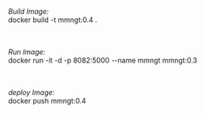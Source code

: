 *Build Image:* <br />
docker build -t mmngt:0.4 . <br />   
<br />

*Run Image:* <br />
docker run -it -d -p 8082:5000 --name mmngt mmngt:0.3 <br />   
<br />

*deploy Image:* <br />
docker push mmngt:0.4 <br />   
<br />



